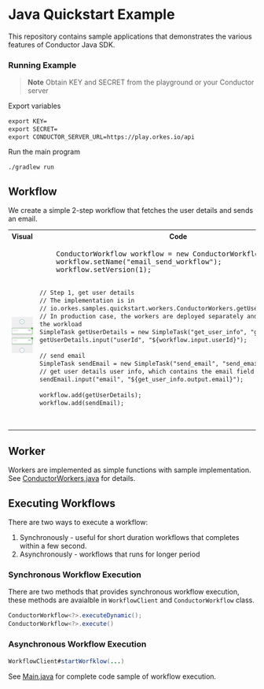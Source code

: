 # Java Quickstart Example
This repository contains sample applications that demonstrates the various features of Conductor Java SDK.

### Running Example

> **Note**
Obtain KEY and SECRET from the playground or your Conductor server

Export variables
```shell
export KEY=
export SECRET=
export CONDUCTOR_SERVER_URL=https://play.orkes.io/api
```

Run the main program
```shell
./gradlew run

```

## Workflow
We create a simple 2-step workflow that fetches the user details and sends an email.

<table><tr><th>Visual</th><th>Code</th></tr>

<tr>
<td width="220px"><img src="src/main/resources/workflow.png"></td>
<td>
<pre>
    ConductorWorkflow<WorkflowInput> workflow = new ConductorWorkflow<>(executor);
    workflow.setName("email_send_workflow");
    workflow.setVersion(1);

    // Step 1, get user details
    // The implementation is in
    // io.orkes.samples.quickstart.workers.ConductorWorkers.getUserInfo.
    // In production case, the workers are deployed separately and scaled based on the workload
    SimpleTask getUserDetails = new SimpleTask("get_user_info", "get_user_info");
    getUserDetails.input("userId", "${workflow.input.userId}");

    // send email
    SimpleTask sendEmail = new SimpleTask("send_email", "send_email");
    // get user details user info, which contains the email field
    sendEmail.input("email", "${get_user_info.output.email}");

    workflow.add(getUserDetails);
    workflow.add(sendEmail);
</pre>
</td>
</tr>
</table>


## Worker
Workers are implemented as simple functions with sample implementation.  
See [ConductorWorkers.java](src/main/java/io/orkes/samples/quickstart/workers/ConductorWorkers.java) for details.

## Executing Workflows
There are two ways to execute a workflow:
1. Synchronously - useful for short duration workflows that completes within a few second.  
2. Asynchronously - workflows that runs for longer period

### Synchronous Workflow Execution
There are two methods that provides synchronous workflow execution, these methods are avaialble in `WorkflowClient` and `ConductorWorkflow` class.

```java
ConductorWorkflow<?>.executeDynamic();
ConductorWorkflow<?>.execute()
```

### Asynchronous Workflow Execution
```java
WorkflowClient#startWorfklow(...)
```

See [Main.java](src/main/java/io/orkes/samples/quickstart/Main.java) for complete code sample of workflow execution.

